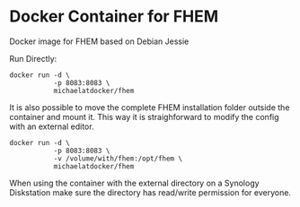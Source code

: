 # Docker Container for FHEM

Docker image for FHEM based on Debian Jessie

Run Directly:

```
docker run -d \
           -p 8083:8083 \
           michaelatdocker/fhem
```

It is also possible to move the complete FHEM installation folder outside the container
and mount it. This way it is straighforward to modify the config with an external editor.

```
docker run -d \
           -p 8083:8083 \
           -v /volume/with/fhem:/opt/fhem \
           michaelatdocker/fhem
```

When using the container with the external directory on a Synology Diskstation make sure the
directory has read/write permission for everyone.
